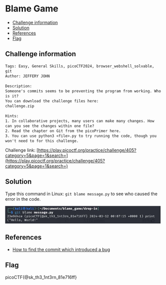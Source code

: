 # Blame Game

- [Challenge information](#challenge-information)
- [Solution](#solution)
- [References](#references)
- [Flag](#flag)

## Challenge information
```
Tags: Easy, General Skills, picoCTF2024, browser_webshell_solvable, git
Author: JEFFERY JOHN

Description:
Someone's commits seems to be preventing the program from working. Who is it?
You can download the challenge files here:
challenge.zip

Hints:
1. In collaborative projects, many users can make many changes. How can you see the changes within one file?
2. Read the chapter on Git from the picoPrimer here.
3. You can use python3 <file>.py to try running the code, though you won't need to for this challenge.
```

Challenge link: [https://play.picoctf.org/practice/challenge/405?category=5&page=1&search=](https://play.picoctf.org/practice/challenge/405?category=5&page=1&search=)

## Solution

Type this command in Linux: ``git blame message.py`` to see who caused the error in the code.

<img src="blame_game.jpg" width="500" />

## References

- [How to find the commit which introduced a bug](https://github.com/oppia/oppia/wiki/How-to-find-the-commit-which-introduced-a-bug)

## Flag

picoCTF{@sk_th3_1nt3rn_81e716ff}